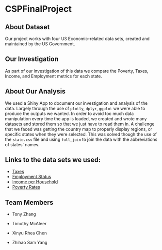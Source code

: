 # CSPFinalProject

## About Dataset

Our project works with four US Economic-related data sets, created and maintained by the US Government. 

## Our Investigation

As part of our investigation of this data we compare the Poverty, Taxes, Income, and Employment metrics for each state.

## About Our Analysis

We used a Shiny App to document our investigation and analysis of the data. Largely through the use of `plotly`, `dplyr`, `ggplot` we were able to produce the outputs we wanted. In order to avoid too much data manipulation every time the app is loaded, we created and wrote many datasets and stored them so that we just have to read them in. A challenge that we faced was getting the country map to properly display regions, or specific states when they were selected. This was solved though the use of the `state.csv` file and using `full_join` to join the data with the abbreviations of states' names.

## Links to the data sets we used:
- [Taxes](https://factfinder.census.gov/faces/tableservices/jsf/pages/productview.xhtml?pid=STC_2015_00A1&prodType=table)
- [Employment Status](https://factfinder.census.gov/faces/tableservices/jsf/pages/productview.xhtml?pid=ACS_15_5YR_DP03&prodType=table)
- [Income per Household](https://factfinder.census.gov/faces/tableservices/jsf/pages/productview.xhtml?pid=ACS_15_5YR_DP03&prodType=table)
- [Poverty Rates](https://factfinder.census.gov/faces/tableservices/jsf/pages/productview.xhtml?pid=ACS_15_5YR_S1701&prodType=table)

## Team Members

 - Tony Zhang

 - Timothy McAleer

 - Xinyu Rhea Chen

 - Zhihao Sam Yang
